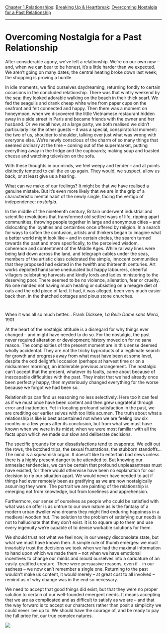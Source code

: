 [Chapter 1.Relationships](https://www.theschooloflife.com/thebookoflife/category/relationships/): [Breaking Up & Heartbreak](https://www.theschooloflife.com/thebookoflife/category/relationships/breaking-up-heartbreak/): [Overcoming Nostalgia for a Past Relationship](https://www.theschooloflife.com/thebookoflife/overcoming-nostalgia-for-a-previous-relationship/)

* * *

# Overcoming Nostalgia for a Past Relationship

After considerable agony, we’ve left a relationship. We’re on our own now – and, when we can bear to be honest, it’s a little harder than we expected. We aren’t going on many dates; the central heating broke down last week; the shopping is proving a hurdle.

In idle moments, we find ourselves daydreaming, returning fondly to certain occasions in the concluded relationship. There was that wintry weekend by the sea: they looked adorable walking on the beach in their thick scarf. We fed the seagulls and drank cheap white wine from paper cups on the seafront and felt connected and happy. Then there was a moment on honeymoon, when we discovered the little Vietnamese restaurant hidden away in a side street in Paris and became friends with the owner and her husband. Or we recall how, at a large party, we both realised we didn’t particularly like the other guests – it was a special, conspiratorial moment: the two of us, shoulder to shoulder, talking over just what was wrong with everyone else. We’re newly conscious of the charm of so many things that seemed ordinary at the time – coming out of the supermarket, putting everything away in the fridge and the cupboards; making soup and toasted cheese and watching television on the sofa.&nbsp;

With these thoughts in our minds, we feel weepy and tender – and at points distinctly tempted to call the ex up again. They would, we suspect, allow us back, or at least give us a hearing.&nbsp;

What can we make of our feelings? It might be that we have realised a genuine mistake. But it’s even more likely that we are in the grip of a characteristic mental habit of the newly single, facing the vertigo of independence: _nostalgia_.

In the middle of the nineteenth century, Britain underwent industrial and scientific revolutions that transformed old settled ways of life, ripping apart communities, throwing people together in large and anonymous cities – and dislocating the loyalties and certainties once offered by religion. In a search for ways to soften the confusion, artists and thinkers began to imagine what a better world might look like – and in certain circles, the search turned towards the past and more specifically, to the perceived wisdom, coherence and contentment of the Middle Ages. While railway lines were being laid down across the land, and telegraph cables under the seas, members of the artistic class celebrated the simple, innocent communities that they proposed had existed in the twelfth and thirteenth centuries. Art works depicted handsome uneducated but happy labourers, cheerful villagers celebrating harvests and kindly lords and ladies ministering to the deserving poor. There seemed to be no violence, alienation, fear or cruelty. No one minded not having much heating or subsisting on a meagre diet of oats and the odd piece of lard. It had, it was alleged, been very much easier back then, in the thatched cottages and pious stone churches.

<figure class="wp-block-image"><img alt=""></figure>
<figure class="aligncenter"><img src="https://lh3.googleusercontent.com/XbFmjp_g7kjkAZkXmVKYgFWVNlapZ2yEChfVAUrF2DTzvNyssvht2LJAszK2kqWUDZVDkBBa72tBlWhn0aDBV9Db0WZ2ArDacV3-yON_YUCo0q7G0TYFY-wveW5TOCQkyLaS0K7J" alt=""></figure>

When it was all so much better… Frank Dicksee, _La Belle Dame sans Merci_, 1901

At the heart of the nostalgic attitude is a disregard for why things ever changed – and might have needed to do so. For the nostalgic, the past never required alteration or development; history moved on for no sane reason. The complexities of the present moment are in this sense deemed wholly accidental. They are not the tricky byproducts of a legitimate search for growth and progress away from what must have been at some level, despite the odd delightful occasion (perhaps at harvest time or on a midsummer morning), an intolerable previous arrangement. The nostalgic can’t accept that the present, whatever its faults, came about because of inescapable difficulties with the past. They insist that we had already once been perfectly happy, then mysteriously changed everything for the worse because we forgot we had been so.

Relationships can find us reasoning no less selectively. Here too it can feel as if we must once have been content and then grew ungrateful through error and inattention. Yet in locating profound satisfaction in the past, we are crediting our earlier selves with too little acumen. The truth about what a relationship is like is best ascertained not when we are feeling low six months or a few years after its conclusion, but from what we must have known when we were in its midst; when we were most familiar with all the facts upon which we made our slow and deliberate decisions.&nbsp;

The specific grounds for our dissatisfactions tend to evaporate. We edit out the rows, the botched trips, the sexual frustrations, the stubborn standoffs… The mind is a squeamish organ. It doesn’t like to entertain bad news unless there is a highly present danger to be attended to. But knowing our amnesiac tendencies, we can be certain that profound unpleasantness must have existed, for there would otherwise have been no explanation for our decision to rip our situation apart. We would never have needed to act if things had ever remotely been as gratifying as we are now nostalgically assuming they were. The portrait we are painting of the relationship is emerging not from knowledge, but from loneliness and apprehension.&nbsp;

Furthermore, our sense of ourselves as people who could be satisfied with what was on offer is as untrue to our own nature as is the fantasy of a modern urban dweller who dreams they might find enduring happiness in a medieval wooden hut. The solution to the problem of satisfying our needs is not to hallucinate that they don’t exist. It is to square up to them and use every ingenuity we’re capable of to devise workable solutions for them.

We should trust not what we feel now, in our weepy disconsolate state, but what we must have known then. A simple rule of thumb emerges: we must invariably trust the decisions we took when we had the maximal information to hand upon which we made them – not when we have emotional incentives to change our minds and mould ourselves into a caricature of an easily-gratified creature. There were persuasive reasons, even if – in our sadness – we now can’t remember a single one. Returning to the past wouldn’t make us content, it would merely – at great cost to all involved – remind us of why change was in the end so necessary.

We need to accept that good things did exist, but that they were no proper solution to certain of our well-founded emergent needs. It means accepting that we are as complicated and as difficult to satisfy as we are – and that the way forward is to accept our characters rather than posit a simplicity we could never live up to. We should have the courage of, and be ready to pay the full price for, our true complex natures.

[![](https://img.youtube.com/vi/GScIO3KkpZ4/0.jpg)](https://www.youtube.com/embed/GScIO3KkpZ4 '')
